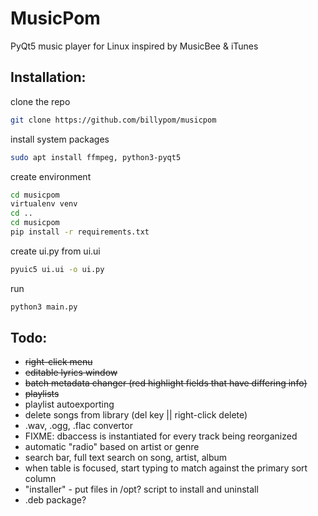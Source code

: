 # MusicPom

PyQt5 music player for Linux inspired by MusicBee & iTunes

## Installation:
clone the repo
```bash
git clone https://github.com/billypom/musicpom
```

install system packages
```bash
sudo apt install ffmpeg, python3-pyqt5
```

create environment
```bash
cd musicpom
virtualenv venv
cd ..
cd musicpom
pip install -r requirements.txt
```

create ui.py from ui.ui
```bash
pyuic5 ui.ui -o ui.py
```

run
```bash
python3 main.py
```

## Todo:

- ~~right-click menu~~
- ~~editable lyrics window~~
- ~~batch metadata changer (red highlight fields that have differing info)~~
- ~~playlists~~
- playlist autoexporting
- delete songs from library (del key || right-click delete)
- .wav, .ogg, .flac convertor
- FIXME: dbaccess is instantiated for every track being reorganized
- automatic "radio" based on artist or genre
- search bar, full text search on song, artist, album
- when table is focused, start typing to match against the primary sort column
- "installer" - put files in /opt? script to install and uninstall
- .deb package?
